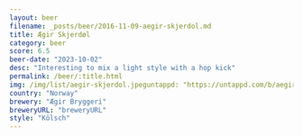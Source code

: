 ```yaml
---
layout: beer
filename: _posts/beer/2016-11-09-aegir-skjerdol.md
title: Ægir Skjerdøl
category: beer
score: 6.5
beer-date: "2023-10-02"
desc: "Interesting to mix a light style with a hop kick"
permalink: /beer/:title.html
img: /img/list/aegir-skjerdol.jpeguntappd: "https://untappd.com/b/aegir-bryggeri-skjerdol/1587272"
country: "Norway"
brewery: "Ægir Bryggeri"
breweryURL: "breweryURL"
style: "Kölsch"
---
```

